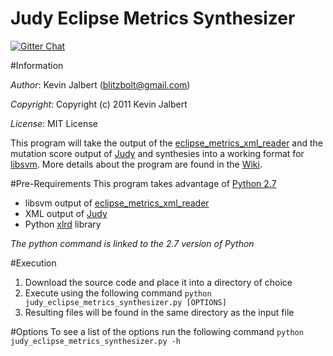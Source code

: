 Judy Eclipse Metrics Synthesizer
=====
[![Gitter Chat](http://img.shields.io/chat/gitter.png?color=brightgreen)](https://gitter.im/kevinjalbert/judy_eclipse_metrics_synthesizer)

#Information

*Author*:    Kevin Jalbert  (blitzbolt@gmail.com)

*Copyright*: Copyright (c) 2011 Kevin Jalbert

*License*:   MIT License

This program will take the output of the [eclipse\_metrics\_xml\_reader](https://github.com/kevinjalbert/eclipse_metrics_xml_reader "Eclipse Metrics XML Reader") and the mutation score output of [Judy](http://www.e-informatyka.pl/sens/Wiki.jsp?page=Projects.Judy "Judy") and synthesies into a working format for [libsvm](http://www.csie.ntu.edu.tw/~cjlin/libsvm/ "libsvm"). More details about the program are found in the [Wiki](https://github.com/kevinjalbert/judy_eclipse_metrics_synthesizer/wiki "Wiki").

#Pre-Requirements
This program takes advantage of [Python 2.7](http://www.python.org/ "Python")

* libsvm output of [eclipse\_metrics\_xml\_reader](https://github.com/kevinjalbert/eclipse_metrics_xml_reader "Eclipse Metrics XML Reader")
* XML output of [Judy](http://www.e-informatyka.pl/sens/Wiki.jsp?page=Projects.Judy "Judy")
* Python [xlrd](http://www.python-excel.org/ "Python Excel - xlrd") library

_The python command is linked to the 2.7 version of Python_

#Execution
1. Download the source code and place it into a directory of choice
2. Execute using the following command ```python judy_eclipse_metrics_synthesizer.py [OPTIONS]```
3. Resulting files will be found in the same directory as the input file

#Options
To see a list of the options run the following command ```python judy_eclipse_metrics_synthesizer.py -h```
